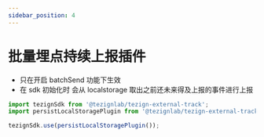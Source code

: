 ```yaml
---
sidebar_position: 4
---
```


# 批量埋点持续上报插件
- 只在开启 batchSend 功能下生效
- 在 sdk 初始化时 会从 localstorage 取出之前还未来得及上报的事件进行上报

```typescript
import tezignSdk from '@tezignlab/tezign-external-track';
import persistLocalStoragePlugin from '@tezignlab/tezign-external-track/dist/esm/plugins/persist-localstorage';

tezignSdk.use(persistLocalStoragePlugin());
```
